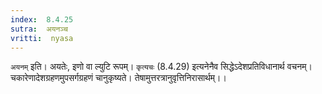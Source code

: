 ```yaml
---
index:  8.4.25
sutra:  अयनञ्च
vritti:  nyasa
---
```


`अयनम्` इति। अयतेः, इणो वा ल्युटि रूपम्। `कृत्यचः` (8.4.29) इत्यनेनैव सिद्धेऽदेशप्रतिविधानार्थ वचनम्। चकारेणादेशग्रहणमुपसर्गग्रहणं चानुकृष्यते। तेषामुत्तरत्रानुवृत्तिनिरासार्थम्।।

